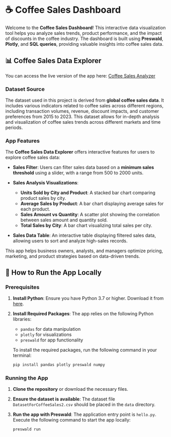 # ☕ Coffee Sales Dashboard

Welcome to the **Coffee Sales Dashboard**! This interactive data visualization tool helps you analyze sales trends, product performance, and the impact of discounts in the coffee industry. The dashboard is built using **Preswald**, **Plotly**, and **SQL queries**, providing valuable insights into coffee sales data.

## 📊 Coffee Sales Data Explorer

You can access the live version of the app here: [Coffee Sales Analyzer](https://my-project-804057-1obtjchz-ndjz2ws6la-ue.a.run.app)

### Dataset Source

The dataset used in this project is derived from **global coffee sales data**. It includes various indicators related to coffee sales across different regions, including transaction volumes, revenue, discount impacts, and customer preferences from 2015 to 2023. This dataset allows for in-depth analysis and visualization of coffee sales trends across different markets and time periods. 

### App Features

The **Coffee Sales Data Explorer** offers interactive features for users to explore coffee sales data:

- **Sales Filter**: Users can filter sales data based on a **minimum sales threshold** using a slider, with a range from 500 to 2000 units.
  
- **Sales Analysis Visualizations**:
  - **Units Sold by City and Product**: A stacked bar chart comparing product sales by city.
  - **Average Sales by Product**: A bar chart displaying average sales for each product.
  - **Sales Amount vs Quantity**: A scatter plot showing the correlation between sales amount and quantity sold.
  - **Total Sales by City**: A bar chart visualizing total sales per city.

- **Sales Data Table**: An interactive table displaying filtered sales data, allowing users to sort and analyze high-sales records.

This app helps business owners, analysts, and managers optimize pricing, marketing, and product strategies based on data-driven trends.

## 🚀 How to Run the App Locally

### Prerequisites

1. **Install Python**: Ensure you have Python 3.7 or higher. Download it from [here](https://www.python.org/downloads/).

2. **Install Required Packages**: The app relies on the following Python libraries:
   - `pandas` for data manipulation
   - `plotly` for visualizations
   - `preswald` for app functionality
   

   To install the required packages, run the following command in your terminal:

   ```bash
   pip install pandas plotly preswald numpy

### Running the App

1. **Clone the repository** or download the necessary files.

2. **Ensure the dataset is available**: The dataset file `DatasetForCoffeeSales2.csv` should be placed in the `data` directory.

3. **Run the app with Preswald**: The application entry point is `hello.py`. Execute the following command to start the app locally:

   ```bash
   preswald run

